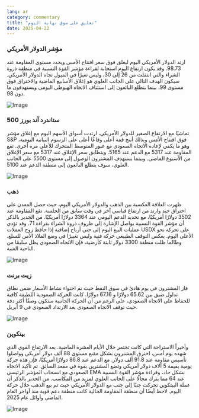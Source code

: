 ```yaml
---
lang: ar
category: commentary
title: "تعليق على سوق نهاية اليوم"
date: 2025-04-22
---
```


### مؤشر الدولار الأمريكي

ارتد الدولار الأمريكي اليوم ليغلق فوق سعر افتتاح الأمس ويحدد مستوى المقاومة عند 98.73. وقد يكون ارتفاع اليوم استجابة لقراءة مؤشر القوة النسبية في منطقة ذروة الشراء والتي انتقلت من 26 إلى 30، وليس تغيرًا في الميول تجاه الدولار الأمريكي. سيكون الهدف التالي على الجانب العلوي هو إغلاق الأسابيع الماضية والاختراق فوق مستوى 99، بينما يتطلع البائعون إلى استئناف الاتجاه الهبوطي اليومي ويستهدفون ما دون 98.    

![Image](https://markleighedu.github.io/img/Apr-2025/22-Apr-2025/usdindex.jpg)

### ستاندرد آند بورز 500

تماشيًا مع الارتفاع الصغير للدولار الأمريكي، ارتدت أسواق الأسهم اليوم مع إغلاق مؤشر S&P فوق افتتاح الأمس وبذلك أنتج قمة أعلى وقاعًا أعلى على الرسوم البيانية اليومية، وهو ما يكفي لإعادة الاتجاه الصعودي مع عبور المتوسط المتحرك للأعلى مرة أخرى. تقع المقاومة عند 5317 مع الدعم عند 5165. ويتطابق سعر الإغلاق عند 5317 مع سعر الإغلاق من الأسبوع الماضي. وبينما يستهدف المشترون الوصول إلى مستوى 5500 على الجانب العلوي، سوف يتطلع البائعون إلى منطقة الدعم عند 5100.

![Image](https://markleighedu.github.io/img/Apr-2025/22-Apr-2025/sp500.jpg)

### ذهب

ظهرت العلاقة العكسية بين الذهب والدولار الأمريكي اليوم، حيث حصل المعدن على اختراق جيد وارتد من ارتفاع قياسي آخر في وقت سابق من الجلسة. تقع المقاومة عند 3502 دولارًا أمريكيًا، مع تحديد الدعم اليومي عند 3364 دولارًا أمريكيًا. من الجدير بالذكر أن مؤشر القوة النسبية يواصل الإشارة إلى ظروف ذروة الشراء بقراءة 71. وقد تؤدي عمليات البيع اليوم إلى جني أرباح إضافية إذا حافظ زوج العملات USDX على تحركه نحو الأعلى اليوم. يعكس التوقف الطبيعي حركة فنية وليس تغييرًا في وضع الملاذ الآمن للسلع. وطالما ظلت منطقة 3300 دولار ثابتة كأرضية، فإن الاتجاه الصعودي يظل سليمًا من الناحية الفنية. 

![Image](https://markleighedu.github.io/img/Apr-2025/22-Apr-2025/gold.jpg)

### زيت برنت

فاز المشترون في يوم هادئ في سوق النفط حيث تم احتواء نشاط الأسعار ضمن نطاق تداول ضيق بين 65.62 دولارًا و 67.16 دولارًا. كانت الحركة الصعودية اللطيفة كافية للحفاظ على الاتجاه الصعودي، على الرغم من أن الحركة الجانبية ستكون وصفًا أكثر دقة حيث توقف الاتجاه الصعودي بعد الارتداد الصعودي في 9 أبريل.

![Image](https://markleighedu.github.io/img/Apr-2025/22-Apr-2025/brentoil.jpg)

### بيتكوين

وأخيراً الاستراحة التي كانت تختمر خلال الأيام العشرة الماضية. بعد الارتفاع القوي الذي شهده يوم أمس، اخترق المشترون بشكل مقنع مستوى 88 ألف دولار أمريكي وواصلوا تأسيس مقاومة عند 91.8 ألف دولار. مع الدعم عند 86.8 دولارًا أمريكيًا، فإن هذه حركة يومية بقيمة 5 آلاف دولار أمريكي وتضع المشترين بقوة في مقعد السائق. تم تأكيد الاتجاه الصعودي مع انسحاب المؤشر الرئيسي EMA بشكل حاد، وقراءة مؤشر القوة النسبية عند 64 مما يترك مجالًا على الجانب العلوي لمزيد من المكاسب. من الجدير بالذكر أن عملة البيتكوين تحركت جنبًا إلى جنب مع الدولار الأمريكي حيث تم بيع الذهب خلال حركة اليوم. لاحظ أيضًا أن منطقة المقاومة الحالية كانت منطقة دعم قوية منذ أواخر العام الماضي وأوائل عام 2025.

![Image](https://markleighedu.github.io/img/Apr-2025/22-Apr-2025/bitcoin.jpg)

